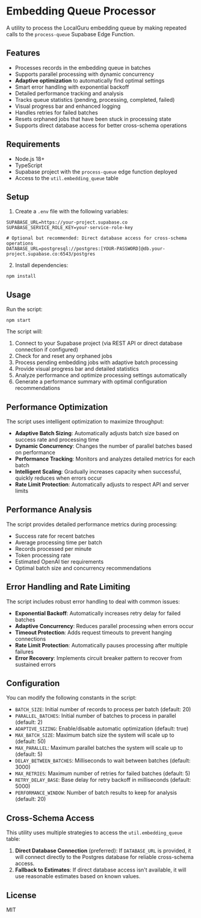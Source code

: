 # Embedding Queue Processor

A utility to process the LocalGuru embedding queue by making repeated calls to the `process-queue` Supabase Edge Function.

## Features

- Processes records in the embedding queue in batches
- Supports parallel processing with dynamic concurrency
- **Adaptive optimization** to automatically find optimal settings
- Smart error handling with exponential backoff
- Detailed performance tracking and analysis
- Tracks queue statistics (pending, processing, completed, failed)
- Visual progress bar and enhanced logging
- Handles retries for failed batches
- Resets orphaned jobs that have been stuck in processing state
- Supports direct database access for better cross-schema operations

## Requirements

- Node.js 18+
- TypeScript
- Supabase project with the `process-queue` edge function deployed
- Access to the `util.embedding_queue` table

## Setup

1. Create a `.env` file with the following variables:

```
SUPABASE_URL=https://your-project.supabase.co
SUPABASE_SERVICE_ROLE_KEY=your-service-role-key

# Optional but recommended: Direct database access for cross-schema operations
DATABASE_URL=postgresql://postgres:[YOUR-PASSWORD]@db.your-project.supabase.co:6543/postgres
```

2. Install dependencies:

```
npm install
```

## Usage

Run the script:

```
npm start
```

The script will:

1. Connect to your Supabase project (via REST API or direct database connection if configured)
2. Check for and reset any orphaned jobs
3. Process pending embedding jobs with adaptive batch processing
4. Provide visual progress bar and detailed statistics
5. Analyze performance and optimize processing settings automatically
6. Generate a performance summary with optimal configuration recommendations

## Performance Optimization

The script uses intelligent optimization to maximize throughput:

- **Adaptive Batch Sizing**: Automatically adjusts batch size based on success rate and processing time
- **Dynamic Concurrency**: Changes the number of parallel batches based on performance
- **Performance Tracking**: Monitors and analyzes detailed metrics for each batch
- **Intelligent Scaling**: Gradually increases capacity when successful, quickly reduces when errors occur
- **Rate Limit Protection**: Automatically adjusts to respect API and server limits

## Performance Analysis

The script provides detailed performance metrics during processing:

- Success rate for recent batches
- Average processing time per batch
- Records processed per minute
- Token processing rate
- Estimated OpenAI tier requirements
- Optimal batch size and concurrency recommendations

## Error Handling and Rate Limiting

The script includes robust error handling to deal with common issues:

- **Exponential Backoff**: Automatically increases retry delay for failed batches
- **Adaptive Concurrency**: Reduces parallel processing when errors occur
- **Timeout Protection**: Adds request timeouts to prevent hanging connections
- **Rate Limit Protection**: Automatically pauses processing after multiple failures
- **Error Recovery**: Implements circuit breaker pattern to recover from sustained errors

## Configuration

You can modify the following constants in the script:

- `BATCH_SIZE`: Initial number of records to process per batch (default: 20)
- `PARALLEL_BATCHES`: Initial number of batches to process in parallel (default: 2)
- `ADAPTIVE_SIZING`: Enable/disable automatic optimization (default: true)
- `MAX_BATCH_SIZE`: Maximum batch size the system will scale up to (default: 50)
- `MAX_PARALLEL`: Maximum parallel batches the system will scale up to (default: 5)
- `DELAY_BETWEEN_BATCHES`: Milliseconds to wait between batches (default: 3000)
- `MAX_RETRIES`: Maximum number of retries for failed batches (default: 5)
- `RETRY_DELAY_BASE`: Base delay for retry backoff in milliseconds (default: 5000)
- `PERFORMANCE_WINDOW`: Number of batch results to keep for analysis (default: 20)

## Cross-Schema Access

This utility uses multiple strategies to access the `util.embedding_queue` table:

1. **Direct Database Connection** (preferred): If `DATABASE_URL` is provided, it will connect directly to the Postgres database for reliable cross-schema access.
2. **Fallback to Estimates**: If direct database access isn't available, it will use reasonable estimates based on known values.

## License

MIT 